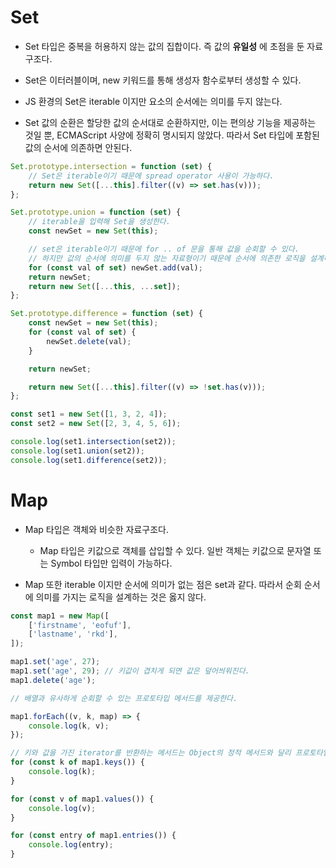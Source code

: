 # Set

- Set 타입은 중복을 허용하지 않는 값의 집합이다. 즉 값의 **유일성** 에 초점을 둔 자료구조다.

- Set은 이터러블이며, new 키워드를 통해 생성자 함수로부터 생성할 수 있다.

- JS 환경의 Set은 iterable 이지만 요소의 순서에는 의미를 두지 않는다.

- Set 값의 순환은 할당한 값의 순서대로 순환하지만, 이는 편의상 기능을 제공하는 것일 뿐, ECMAScript 사양에 정확히 명시되지 않았다. 따라서 Set 타입에 포함된 값의 순서에 의존하면 안된다.

```js
Set.prototype.intersection = function (set) {
	// Set은 iterable이기 때문에 spread operator 사용이 가능하다.
	return new Set([...this].filter((v) => set.has(v)));
};

Set.prototype.union = function (set) {
	// iterable을 입력해 Set을 생성한다.
	const newSet = new Set(this);

	// set은 iterable이기 때문에 for .. of 문을 통해 값을 순회할 수 있다.
	// 하지만 값의 순서에 의미를 두지 않는 자료형이기 때문에 순서에 의존한 로직을 설계하는 것은 권장되지 않는다.
	for (const val of set) newSet.add(val);
	return newSet;
	return new Set([...this, ...set]);
};

Set.prototype.difference = function (set) {
	const newSet = new Set(this);
	for (const val of set) {
		newSet.delete(val);
	}

	return newSet;

	return new Set([...this].filter((v) => !set.has(v)));
};

const set1 = new Set([1, 3, 2, 4]);
const set2 = new Set([2, 3, 4, 5, 6]);

console.log(set1.intersection(set2));
console.log(set1.union(set2));
console.log(set1.difference(set2));
```

# Map

- Map 타입은 객체와 비슷한 자료구조다.

  - Map 타입은 키값으로 객체를 삽입할 수 있다. 일반 객체는 키값으로 문자열 또는 Symbol 타입만 입력이 가능하다.

- Map 또한 iterable 이지만 순서에 의미가 없는 점은 set과 같다. 따라서 순회 순서에 의미를 가지는 로직을 설계하는 것은 옳지 않다.

```js
const map1 = new Map([
	['firstname', 'eofuf'],
	['lastname', 'rkd'],
]);

map1.set('age', 27);
map1.set('age', 29); // 키값이 겹치게 되면 값은 덮어씌워진다.
map1.delete('age');

// 배열과 유사하게 순회할 수 있는 프로토타입 메서드를 제공한다.

map1.forEach((v, k, map) => {
	console.log(k, v);
});

// 키와 값을 가진 iterator를 반환하는 메서드는 Object의 정적 메서드와 달리 프로토타입 메서드로 제공한다.
for (const k of map1.keys()) {
	console.log(k);
}

for (const v of map1.values()) {
	console.log(v);
}

for (const entry of map1.entries()) {
	console.log(entry);
}
```
